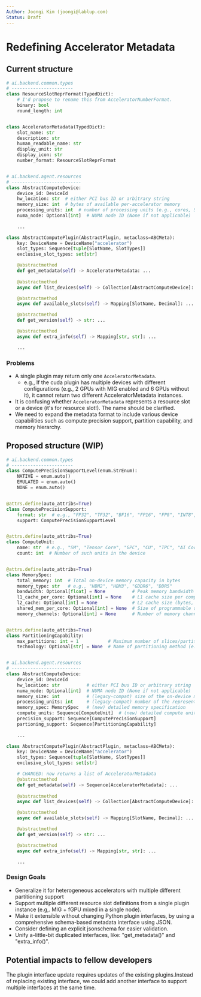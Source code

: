 ```yaml
---
Author: Joongi Kim (joongi@lablup.com)
Status: Draft
---
```


# Redefining Accelerator Metadata

## Current structure

```python
# ai.backend.common.types
# -----------------------
class ResourceSlotReprFormat(TypedDict):
    # I'd propose to rename this from AcceleratorNumberFormat.
    binary: bool
    round_length: int


class AcceleratorMetadata(TypedDict):
    slot_name: str
    description: str
    human_readable_name: str
    display_unit: str
    display_icon: str
    number_format: ResourceSlotReprFormat


# ai.backend.agent.resources
# --------------------------
class AbstractComputeDevice:
    device_id: DeviceId
    hw_location: str  # either PCI bus ID or arbitrary string
    memory_size: int  # bytes of available per-accelerator memory
    processing_units: int  # number of processing units (e.g., cores, SMP)
    numa_node: Optional[int]  # NUMA node ID (None if not applicable)
    
    ...

class AbstractComputePlugin(AbstractPlugin, metaclass=ABCMeta):
    key: DeviceName = DeviceName("accelerator")
    slot_types: Sequence[tuple[SlotName, SlotTypes]]
    exclusive_slot_types: set[str]

    @abstractmethod
    def get_metadata(self) -> AcceleratorMetadata: ...
    
    @abstractmethod
    async def list_devices(self) -> Collection[AbstractComputeDevice]: ...

    @abstractmethod
    async def available_slots(self) -> Mapping[SlotName, Decimal]: ...

    @abstractmethod
    def get_version(self) -> str: ...

    @abstractmethod
    async def extra_info(self) -> Mapping[str, str]: ...

    ...
```

### Problems

* A single plugin may return only one `AcceleratorMetadata`.
  - e.g., If the cuda plugin has multiple devices with different configurations (e.g., 2 GPUs with MIG enabled and 6 GPUs without it), it cannot return two different AcceleratorMetadata instances.
* It is confusing whether `AcceleratorMetadata` represents a resource slot or a device (it's for resource slot!). The name should be clarified.
* We need to expand the metadata format to include various device capabilities such as compute precision support, partition capability, and memory hierarchy.

## Proposed structure (WIP)

```python
# ai.backend.common.types
# -----------------------
class ComputePrecisionSupportLevel(enum.StrEnum):
    NATIVE = enum.auto()
    EMULATED = enum.auto()
    NONE = enum.auto()


@attrs.define(auto_attribs=True)
class ComputePrecisionSupport:
    format: str  # e.g., "FP32", "TF32", "BF16", "FP16", "FP8", "INT8", "INT4", "FP4"
    support: ComputePrecisionSupportLevel


@attrs.define(auto_attribs=True)
class ComputeUnit:
    name: str  # e.g., "SM", "Tensor Core", "GPC", "CU", "TPC", "AI Core"
    count: int  # Number of such units in the device


@attrs.define(auto_attribs=True)
class MemorySpec:
    total_memory: int  # Total on-device memory capacity in bytes
    memory_type: str   # e.g., "HBM2", "HBM3", "GDDR6", "DDR5"
    bandwidth: Optional[float] = None          # Peak memory bandwidth in GiB/s
    l1_cache_per_core: Optional[int] = None    # L1 cache size per compute unit (bytes)
    l2_cache: Optional[int] = None             # L2 cache size (bytes, chip-wide or per die)
    shared_mem_per_core: Optional[int] = None  # Size of programmable shared memory per core (bytes)
    memory_channels: Optional[int] = None      # Number of memory channels or HBM stacks


@attrs.define(auto_attribs=True)
class PartitioningCapability:
    max_partitions: int = 1           # Maximum number of slices/partitions
    technology: Optional[str] = None  # Name of partitioning method (e.g., "MIG", "fGPU")


# ai.backend.agent.resources
# --------------------------
class AbstractComputeDevice:
    device_id: DeviceId
    hw_location: str          # either PCI bus ID or arbitrary string
    numa_node: Optional[int]  # NUMA node ID (None if not applicable)    
    memory_size: int          # (legacy-compat) size of the on-device memory (bytes)
    processing_units: int     # (legacy-compat) number of the representative compute units
    memory_spec: MemorySpec   # (new) detailed memory specification
    compute_units: Sequence[ComputeUnit]  # (new) detailed compute unit specification
    precision_support: Sequence[ComputePrecisionSupport]
    partioning_support: Sequence[PartitioningCapability]
    
    ...

class AbstractComputePlugin(AbstractPlugin, metaclass=ABCMeta):
    key: DeviceName = DeviceName("accelerator")
    slot_types: Sequence[tuple[SlotName, SlotTypes]]
    exclusive_slot_types: set[str]

    # CHANGED: now returns a list of AcceleratorMetadata
    @abstractmethod
    def get_metadata(self) -> Sequence[AcceleratorMetadata]: ...
    
    @abstractmethod
    async def list_devices(self) -> Collection[AbstractComputeDevice]: ...

    @abstractmethod
    async def available_slots(self) -> Mapping[SlotName, Decimal]: ...

    @abstractmethod
    def get_version(self) -> str: ...

    @abstractmethod
    async def extra_info(self) -> Mapping[str, str]: ...

    ...
```

### Design Goals

* Generalize it for heterogeneous accelerators with multiple different partitioning support
* Support multiple different resource slot definitions from a single plugin instance (e.g,. MIG + fGPU mixed in a single node).
* Make it extensible without changing Python plugin interfaces, by using a comprehensive schema-based metadata interface using JSON.
* Consider defining an explicit jsonschema for easier validation.
* Unify a-little-bit duplicated interfaces, like: "get_metadata()" and "extra_info()".

## Potential impacts to fellow developers

The plugin interface update requires updates of the existing plugins.Instead of replacing existing interface, we could add another interface to support multiple interfaces at the same time.

